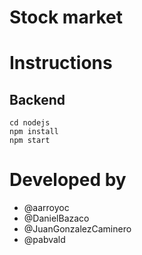 # Stock market

# Instructions

## Backend
```
cd nodejs
npm install
npm start
```


# Developed by 
- @aarroyoc 
- @DanielBazaco
- @JuanGonzalezCaminero 
- @pabvald
